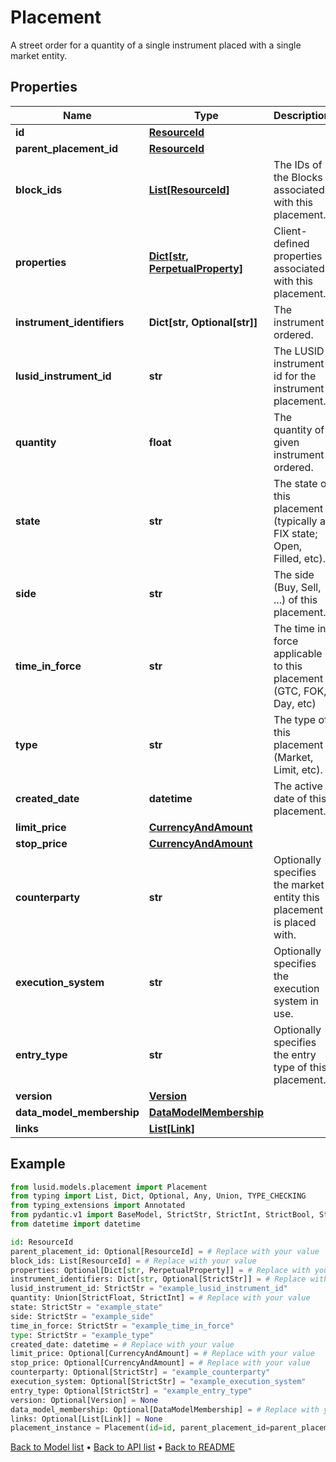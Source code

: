 # Placement

A street order for a quantity of a single instrument placed with a single market entity.
## Properties
Name | Type | Description | Notes
------------ | ------------- | ------------- | -------------
**id** | [**ResourceId**](ResourceId.md) |  | 
**parent_placement_id** | [**ResourceId**](ResourceId.md) |  | [optional] 
**block_ids** | [**List[ResourceId]**](ResourceId.md) | The IDs of the Blocks associated with this placement. | 
**properties** | [**Dict[str, PerpetualProperty]**](PerpetualProperty.md) | Client-defined properties associated with this placement. | [optional] 
**instrument_identifiers** | **Dict[str, Optional[str]]** | The instrument ordered. | 
**lusid_instrument_id** | **str** | The LUSID instrument id for the instrument placement. | 
**quantity** | **float** | The quantity of given instrument ordered. | 
**state** | **str** | The state of this placement (typically a FIX state; Open, Filled, etc). | 
**side** | **str** | The side (Buy, Sell, ...) of this placement. | 
**time_in_force** | **str** | The time in force applicable to this placement (GTC, FOK, Day, etc) | 
**type** | **str** | The type of this placement (Market, Limit, etc). | 
**created_date** | **datetime** | The active date of this placement. | 
**limit_price** | [**CurrencyAndAmount**](CurrencyAndAmount.md) |  | [optional] 
**stop_price** | [**CurrencyAndAmount**](CurrencyAndAmount.md) |  | [optional] 
**counterparty** | **str** | Optionally specifies the market entity this placement is placed with. | [optional] 
**execution_system** | **str** | Optionally specifies the execution system in use. | [optional] 
**entry_type** | **str** | Optionally specifies the entry type of this placement. | [optional] 
**version** | [**Version**](Version.md) |  | [optional] 
**data_model_membership** | [**DataModelMembership**](DataModelMembership.md) |  | [optional] 
**links** | [**List[Link]**](Link.md) |  | [optional] 
## Example

```python
from lusid.models.placement import Placement
from typing import List, Dict, Optional, Any, Union, TYPE_CHECKING
from typing_extensions import Annotated
from pydantic.v1 import BaseModel, StrictStr, StrictInt, StrictBool, StrictFloat, StrictBytes, Field, validator, ValidationError, conlist, constr
from datetime import datetime

id: ResourceId
parent_placement_id: Optional[ResourceId] = # Replace with your value
block_ids: List[ResourceId] = # Replace with your value
properties: Optional[Dict[str, PerpetualProperty]] = # Replace with your value
instrument_identifiers: Dict[str, Optional[StrictStr]] = # Replace with your value
lusid_instrument_id: StrictStr = "example_lusid_instrument_id"
quantity: Union[StrictFloat, StrictInt] = # Replace with your value
state: StrictStr = "example_state"
side: StrictStr = "example_side"
time_in_force: StrictStr = "example_time_in_force"
type: StrictStr = "example_type"
created_date: datetime = # Replace with your value
limit_price: Optional[CurrencyAndAmount] = # Replace with your value
stop_price: Optional[CurrencyAndAmount] = # Replace with your value
counterparty: Optional[StrictStr] = "example_counterparty"
execution_system: Optional[StrictStr] = "example_execution_system"
entry_type: Optional[StrictStr] = "example_entry_type"
version: Optional[Version] = None
data_model_membership: Optional[DataModelMembership] = # Replace with your value
links: Optional[List[Link]] = None
placement_instance = Placement(id=id, parent_placement_id=parent_placement_id, block_ids=block_ids, properties=properties, instrument_identifiers=instrument_identifiers, lusid_instrument_id=lusid_instrument_id, quantity=quantity, state=state, side=side, time_in_force=time_in_force, type=type, created_date=created_date, limit_price=limit_price, stop_price=stop_price, counterparty=counterparty, execution_system=execution_system, entry_type=entry_type, version=version, data_model_membership=data_model_membership, links=links)

```

[Back to Model list](../README.md#documentation-for-models) &#8226; [Back to API list](../README.md#documentation-for-api-endpoints) &#8226; [Back to README](../README.md)

